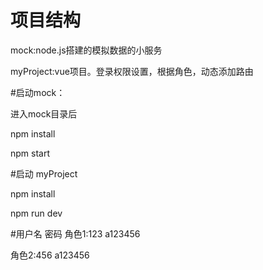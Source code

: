 # 项目结构
mock:node.js搭建的模拟数据的小服务


myProject:vue项目。登录权限设置，根据角色，动态添加路由

#启动mock：

进入mock目录后

 npm install

 npm start

 #启动 myProject

 npm install

 npm run dev

 #用户名 密码
 角色1:123  a123456

 角色2:456  a123456
